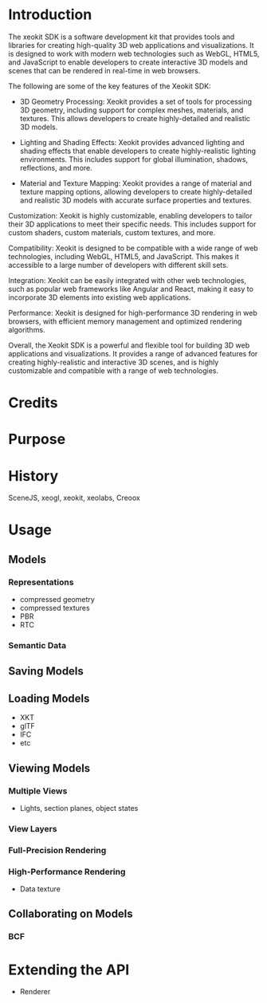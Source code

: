 # Introduction

The xeokit SDK is a software development kit that provides tools and libraries for creating high-quality 3D web 
applications and visualizations. It is designed to work with modern web technologies such as WebGL, HTML5, and 
JavaScript to enable developers to create interactive 3D models and scenes that can be rendered in real-time in web browsers.

The following are some of the key features of the Xeokit SDK:

* 3D Geometry Processing: Xeokit provides a set of tools for processing 3D geometry, including support for complex 
meshes, materials, and textures. This allows developers to create highly-detailed and realistic 3D models.

* Lighting and Shading Effects: Xeokit provides advanced lighting and shading effects that enable developers to create highly-realistic lighting environments. This includes support for global illumination, shadows, reflections, and more.

* Material and Texture Mapping: Xeokit provides a range of material and texture mapping options, allowing developers to create highly-detailed and realistic 3D models with accurate surface properties and textures.

Customization: Xeokit is highly customizable, enabling developers to tailor their 3D applications to meet their specific needs. This includes support for custom shaders, custom materials, custom textures, and more.

Compatibility: Xeokit is designed to be compatible with a wide range of web technologies, including WebGL, HTML5, and JavaScript. This makes it accessible to a large number of developers with different skill sets.

Integration: Xeokit can be easily integrated with other web technologies, such as popular web frameworks like Angular and React, making it easy to incorporate 3D elements into existing web applications.

Performance: Xeokit is designed for high-performance 3D rendering in web browsers, with efficient memory management and optimized rendering algorithms.

Overall, the Xeokit SDK is a powerful and flexible tool for building 3D web applications and visualizations. It provides a range of advanced features for creating highly-realistic and interactive 3D scenes, and is highly customizable and compatible with a range of web technologies.

# Credits

# Purpose

# History

SceneJS, xeogl, xeokit, xeolabs, Creoox 

# Usage

## Models

### Representations

- compressed geometry
- compressed textures
- PBR
- RTC

### Semantic Data

## Saving Models 

## Loading Models

- XKT
- glTF
- IFC
- etc
 
## Viewing Models

### Multiple Views

- Lights, section planes, object states

### View Layers

### Full-Precision Rendering

### High-Performance Rendering

- Data texture

## Collaborating on Models

### BCF

# Extending the API

- Renderer